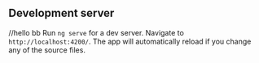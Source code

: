 ## Development server
//hello bb
Run `ng serve` for a dev server. Navigate to `http://localhost:4200/`. The app will automatically reload if you change any of the source files.